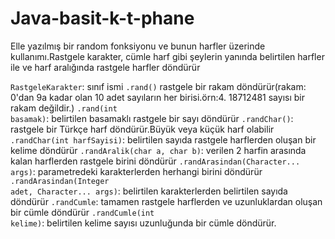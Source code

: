 # Java-basit-k-t-phane
Elle yazılmış bir random fonksiyonu ve bunun harfler üzerinde kullanımı.Rastgele karakter, cümle harf gibi şeylerin yanında belirtilen harfler ile ve harf aralığında rastgele harfler döndürür

<code>RastgeleKarakter</code>: sınıf ismi
<code>.rand()</code> rastgele bir rakam döndürür(rakam: 0'dan 9a kadar olan 10 adet sayıların her birisi.örn:4. 18712481 sayısı bir rakam değildir.)
<code>.rand(int basamak)</code>: belirtilen basamaklı rastgele bir sayı döndürür
<code>.randChar()</code>: rastgele bir Türkçe harf döndürür.Büyük veya küçük harf olabilir
<code>.randChar(int harfSayisi)</code>: belirtilen sayıda rastgele harflerden oluşan bir kelime döndürür
<code>.randAralik(char a, char b)</code>: verilen 2 harfin arasında kalan harflerden rastgele birini döndürür
<code>.randArasindan(Character... args)</code>: parametredeki karakterlerden herhangi birini döndürür
<code>.randArasindan(Integer adet, Character... args)</code>: belirtilen karakterlerden belirtilen sayıda döndürür
<code>.randCumle</code>: tamamen rastgele harflerden ve uzunluklardan oluşan bir cümle döndürür
<code>.randCumle(int kelime)</code>: belirtilen kelime sayısı uzunluğunda bir cümle döndürür.

